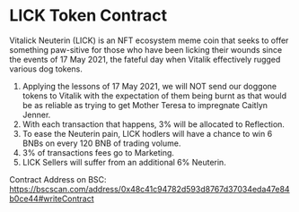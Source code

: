 # LICK Token Contract
Vitalick Neuterin (LICK) is an NFT ecosystem meme coin that seeks to offer something paw-sitive for those who have been licking their wounds since the events of 17 May 2021, the fateful day when Vitalik effectively rugged various dog tokens.

1. Applying the lessons of 17 May 2021, we will NOT send our doggone tokens to Vitalik with the expectation of them being burnt as that would be as reliable as trying to get Mother Teresa to impregnate Caitlyn Jenner.
2. With each transaction that happens, 3% will be allocated to Reflection.
3. To ease the Neuterin pain, LICK hodlers will have a chance to win 6 BNBs on every 120 BNB of trading volume.
4. 3% of transactions fees go to Marketing.
5. LICK Sellers will suffer from an additional 6% Neuterin.

Contract Address on BSC:  https://bscscan.com/address/0x48c41c94782d593d8767d37034eda47e84b0ce44#writeContract
